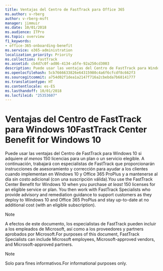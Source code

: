 ```yaml
---
title: Ventajas del Centro de FastTrack para Office 365
ms.author: v-rberg
author: v-rberg-msft
manager: jimmuir
ms.date: 10/01/2018
ms.audience: ITPro
ms.topic: overview
f1_keywords:
- office-365-onboarding-benefit
ms.service: o365-administration
localization_priority: Priority
ms.collection: FastTrack
ms.assetid: cb4d7c0f-ad86-4134-a5fe-92a250cd3003
description: Puede usar las ventajas del Centro de FastTrack para Windows 10 si adquiere *al menos* 150 licencias para un plan o un servicio elegible.
ms.openlocfilehash: 5cb7666633826e64315980c4a6f6cfcdf8c662f3
ms.sourcegitcommit: a754d02f1dea1a2147f716a2cbebda7b68141777
ms.translationtype: HT
ms.contentlocale: es-ES
ms.lasthandoff: 10/01/2018
ms.locfileid: "25353607"
---
```

# <a name="fasttrack-center-benefit-for-windows-10"></a><span data-ttu-id="a3d1e-103">Ventajas del Centro de FastTrack para Windows 10</span><span class="sxs-lookup"><span data-stu-id="a3d1e-103">FastTrack Center Benefit for Windows 10</span></span>

<span data-ttu-id="a3d1e-p101">Puede usar las ventajas del Centro de FastTrack para Windows 10 si adquiere *al menos* 150 licencias para un plan o un servicio elegible.  A continuación, trabajará con especialistas de  FastTrack que proporcionarán instrucciones de  asesoramiento y corrección para ayudar a los clientes cuando implementan en Windows 10 y Office 365 ProPlus y a mantenerse al día sin costo adicional (con una suscripción válida).</span><span class="sxs-lookup"><span data-stu-id="a3d1e-p101">You use the FastTrack Center Benefit for Windows 10 when you purchase  *at least*  150 licenses for an eligible service or plan.  You then work with FastTrack Specialists who provide advisory and remediation guidance to support customers as they deploy to Windows 10 and Office 365 ProPlus and stay up-to-date at no additional cost (with an eligible subscription).</span></span> 
  
> [!NOTE]
> <span data-ttu-id="a3d1e-106">A efectos de este documento, los especialistas de FastTrack pueden incluir a los empleados de Microsoft, así como a los proveedores y partners aprobados por Microsoft.</span><span class="sxs-lookup"><span data-stu-id="a3d1e-106">For purposes of this document, FastTrack Specialists can include Microsoft employees, Microsoft-approved vendors, and Microsoft-approved partners.</span></span> 
    
> [!NOTE]
> <span data-ttu-id="a3d1e-107">Solo para fines informativos.</span><span class="sxs-lookup"><span data-stu-id="a3d1e-107">For informational purposes only.</span></span> 
  

  

 